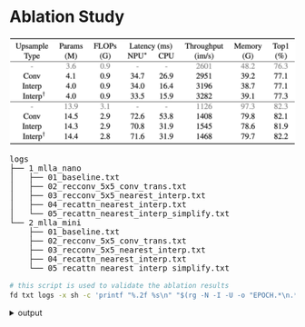# Ablation Study

![Ablation](./figures/ablation.png)

<pre>
logs
├── 1_mlla_nano
│   ├── <a style="text-decoration:none" href="./logs/1_mlla_nano/01_baseline.txt">01_baseline.txt</a>
│   ├── <a style="text-decoration:none" href="./logs/1_mlla_nano/02_recconv_5x5_conv_trans.txt">02_recconv_5x5_conv_trans.txt</a>
│   ├── <a style="text-decoration:none" href="./logs/1_mlla_nano/03_recconv_5x5_nearest_interp.txt">03_recconv_5x5_nearest_interp.txt</a>
│   ├── <a style="text-decoration:none" href="./logs/1_mlla_nano/04_recattn_nearest_interp.txt">04_recattn_nearest_interp.txt</a>
│   └── <a style="text-decoration:none" href="./logs/1_mlla_nano/05_recattn_nearest_interp_simplify.txt">05_recattn_nearest_interp_simplify.txt</a>
└── 2_mlla_mini
    ├── <a style="text-decoration:none" href="./logs/2_mlla_mini/01_baseline.txt">01_baseline.txt</a>
    ├── <a style="text-decoration:none" href="./logs/2_mlla_mini/02_recconv_5x5_conv_trans.txt">02_recconv_5x5_conv_trans.txt</a>
    ├── <a style="text-decoration:none" href="./logs/2_mlla_mini/03_recconv_5x5_nearest_interp.txt">03_recconv_5x5_nearest_interp.txt</a>
    ├── <a style="text-decoration:none" href="./logs/2_mlla_mini/04_recattn_nearest_interp.txt">04_recattn_nearest_interp.txt</a>
    └── <a style="text-decoration:none" href="./logs/2_mlla_mini/05_recattn_nearest_interp_simplify.txt">05_recattn_nearest_interp_simplify.txt</a>
</pre>

```bash
# this script is used to validate the ablation results
fd txt logs -x sh -c 'printf "%.2f %s\n" "$(rg -N -I -U -o "EPOCH.*\n.*Acc@1 (\d+\.\d+)" -r "\$1" {} | sort -n | tail -1)" "{}"' | sort -k2
```

<details>
  <summary>
  <span>output</span>
  </summary>

```
76.26 logs/1_mlla_nano/01_baseline.txt
77.09 logs/1_mlla_nano/02_recconv_5x5_conv_trans.txt
77.14 logs/1_mlla_nano/03_recconv_5x5_nearest_interp.txt
76.53 logs/1_mlla_nano/04_recattn_nearest_interp.txt
77.28 logs/1_mlla_nano/05_recattn_nearest_interp_simplify.txt
82.27 logs/2_mlla_mini/01_baseline.txt
82.06 logs/2_mlla_mini/02_recconv_5x5_conv_trans.txt
81.94 logs/2_mlla_mini/03_recconv_5x5_nearest_interp.txt
82.08 logs/2_mlla_mini/04_recattn_nearest_interp.txt
82.16 logs/2_mlla_mini/05_recattn_nearest_interp_simplify.txt
```
</details>